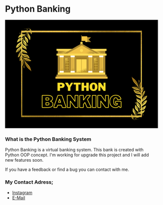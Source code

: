 # Python Banking

<img src="banner.png" width="900">

### What is the Python Banking System

Python Banking is a virtual banking system.
This bank is created with Python OOP concept.
I'm working for upgrade this project and I will add new features soon.

If you have a feedback or find a bug you can contact with me.

### My Contact Adress;

- [Instagram](https://www.instagram.com/ard4lp/)
- [E-Mail](mailto:ard4lp+webMessage@gmail.com)
